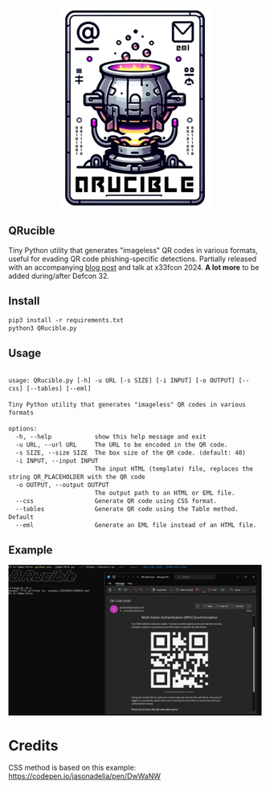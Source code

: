  <p align="center">
 <img src="logo.png" width="300px" alt="QRucible" />
</p>

## QRucible
Tiny Python utility that generates "imageless" QR codes in various formats, useful for evading QR code phishing-specific detections. Partially released with an accompanying [blog post]("https://flangvik.com/posts/2024-06-13-pixelless-qr-codes-with-qrucible/") and talk at x33fcon 2024. **A lot more** to be added during/after Defcon 32.

## Install

```
pip3 install -r requirements.txt
python3 QRucible.py 
```

## Usage

```

usage: QRucible.py [-h] -u URL [-s SIZE] [-i INPUT] [-o OUTPUT] [--css] [--tables] [--eml]

Tiny Python utility that generates "imageless" QR codes in various formats

options:
  -h, --help            show this help message and exit
  -u URL, --url URL     The URL to be encoded in the QR code.
  -s SIZE, --size SIZE  The box size of the QR code. (default: 40)
  -i INPUT, --input INPUT
                        The input HTML (template) file, replaces the string QR_PLACEHOLDER with the QR code
  -o OUTPUT, --output OUTPUT
                        The output path to an HTML or EML file.
  --css                 Generate QR code using CSS format.
  --tables              Generate QR code using the Table method. Default
  --eml                 Generate an EML file instead of an HTML file.
```

## Example

![QRucible Example](example.png)

# Credits

CSS method is based on this example: https://codepen.io/jasonadelia/pen/DwWaNW